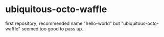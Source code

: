 # ubiquitous-octo-waffle
first repository; recommended name "hello-world" but "ubiquitous-octo-waffle" seemed too good to pass up.
